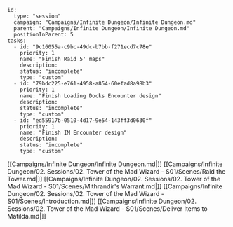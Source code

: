 
```RpgManager4
id: 
  type: "session"
  campaign: "Campaigns/Infinite Dungeon/Infinite Dungeon.md"
  parent: "Campaigns/Infinite Dungeon/Infinite Dungeon.md"
  positionInParent: 5
tasks: 
  - id: "9c16055a-c9bc-49dc-b7bb-f271ecd7c78e"
    priority: 1
    name: "Finish Raid 5' maps"
    description: 
    status: "incomplete"
    type: "custom"
  - id: "79bdc225-e761-4958-a854-60efad8a98b3"
    priority: 1
    name: "Finish Loading Docks Encounter design"
    description: 
    status: "incomplete"
    type: "custom"
  - id: "ed55917b-0510-4d17-9e54-143ff3d0630f"
    priority: 1
    name: "Finish IM Encounter design"
    description: 
    status: "incomplete"
    type: "custom"
```

[[Campaigns/Infinite Dungeon/Infinite Dungeon.md|]]
[[Campaigns/Infinite Dungeon/02. Sessions/02. Tower of the Mad Wizard - S01/Scenes/Raid the Tower.md|]]
[[Campaigns/Infinite Dungeon/02. Sessions/02. Tower of the Mad Wizard - S01/Scenes/Mithrandir's Warrant.md|]]
[[Campaigns/Infinite Dungeon/02. Sessions/02. Tower of the Mad Wizard - S01/Scenes/Introduction.md|]]
[[Campaigns/Infinite Dungeon/02. Sessions/02. Tower of the Mad Wizard - S01/Scenes/Deliver Items to Matilda.md|]]